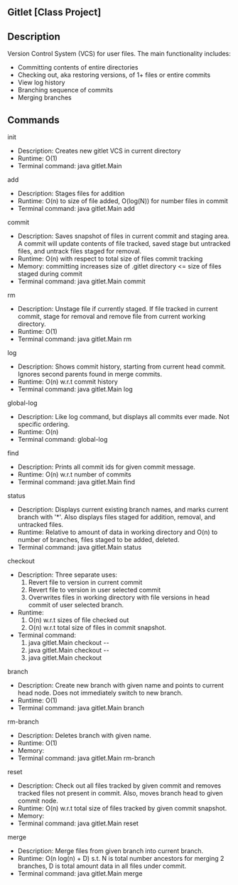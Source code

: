 ## Gitlet [Class Project]

## Description
Version Control System (VCS) for user files. The main functionality includes:

- Committing contents of entire directories
- Checking out, aka restoring versions, of 1+ files or entire commits
- View log history
- Branching sequence of commits
- Merging branches

## Commands
init
- Description: Creates new gitlet VCS in current directory
- Runtime: O(1)
- Terminal command: java gitlet.Main

add
- Description: Stages files for addition
- Runtime: O(n) to size of file added, O(log(N)) for number files in commit
- Terminal command: java gitlet.Main add <file name>

commit
- Description: Saves snapshot of files in current commit and staging area. A commit will update contents of file tracked, saved stage but untracked files, and untrack files staged for removal.
- Runtime: O(n) with respect to total size of files commit tracking
- Memory: committing increases size of .gitlet directory <= size of files staged during commit
- Terminal command: java gitlet.Main commit <message>

rm
- Description: Unstage file if currently staged. If file tracked in current commit, stage for removal and remove file from current working directory.
- Runtime: O(1)
- Terminal command: java gitlet.Main rm <file name>

log
- Description: Shows commit history, starting from current head commit. Ignores second parents found in merge commits.
- Runtime: O(n) w.r.t commit history
- Terminal command: java gitlet.Main log

global-log
- Description: Like log command, but displays all commits ever made. Not specific ordering.
- Runtime: O(n)
- Terminal command: global-log

find
- Description: Prints all commit ids for given commit message.
- Runtime: O(n) w.r.t number of commits
- Terminal command: java gitlet.Main find <commit message>

status
- Description: Displays current existing branch names, and marks current branch with '*'. Also displays files staged for addition, removal, and untracked files.
- Runtime: Relative to amount of data in working directory and O(n) to number of branches, files staged to be added, deleted.
- Terminal command: java gitlet.Main status

checkout
- Description: Three separate uses:
    1. Revert file to version in current commit
    2. Revert file to version in user selected commit
    3. Overwrites files in working directory with file versions in head commit of user selected branch.
- Runtime:
    1. O(n) w.r.t sizes of file checked out
    2. O(n) w.r.t total size of files in commit snapshot.
- Terminal command:
    1. java gitlet.Main checkout -- <file name>
    2. java gitlet.Main checkout <commit id> -- <file name>
    3. java gitlet.Main checkout <branch name>

branch
- Description: Create new branch with given name and points to current head node. Does not immediately switch to new branch.
- Runtime: O(1)
- Terminal command: java gitlet.Main branch <branch name>

rm-branch
- Description: Deletes branch with given name.
- Runtime: O(1)
- Memory:
- Terminal command: java gitlet.Main rm-branch <branch name>

reset
- Description: Check out all files tracked by given commit and removes tracked files not present in commit. Also, moves branch head to given commit node.
- Runtime: O(n) w.r.t total size of files tracked by given commit snapshot.
- Memory:
- Terminal command: java gitlet.Main reset <commit id>

merge
- Description: Merge files from given branch into current branch.
- Runtime: O(n log(n) + D) s.t. N is total number ancestors for merging 2 branches, D is total amount data in all files under commit.
- Terminal command: java gitlet.Main merge <branch name>